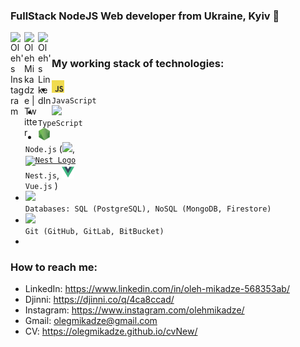 ### FullStack NodeJS Web developer  from Ukraine, Kyiv 👋

<a href="https://www.instagram.com/olehmikadze/">
  <img align="left" alt="Oleh's Instagram" width="22px" src="https://raw.githubusercontent.com/hussainweb/hussainweb/main/icons/instagram.png" />
</a>
<a href="https://twitter.com/MikadzeOleg">
  <img align="left" alt="Oleh Mikadze | Twitter" width="22px" src="https://raw.githubusercontent.com/peterthehan/peterthehan/master/assets/twitter.svg" />
</a>
<a href="https://www.linkedin.com/in/oleh-mikadze-568353ab/">
  <img align="left" alt="Oleh's LinkedIn" width="22px" src="https://raw.githubusercontent.com/peterthehan/peterthehan/master/assets/linkedin.svg" />
</a>

<br />



### My working stack of technologies: 
- <code><img height="20" src="https://raw.githubusercontent.com/github/explore/80688e429a7d4ef2fca1e82350fe8e3517d3494d/topics/javascript/javascript.png"> JavaScript</code>
 - <code><img height="20" src="https://raw.githubusercontent.com/remojansen/logo.ts/master/ts.png"> TypeScript</code>
- <code><img height="20" src="https://raw.githubusercontent.com/github/explore/80688e429a7d4ef2fca1e82350fe8e3517d3494d/topics/nodejs/nodejs.png"> Node.js</code>
 (<code><img height="20" src="https://i.cloudup.com/zfY6lL7eFa-3000x3000.png"></code>, <code>  <a href="http://nestjs.com/" target="blank"><img src="https://nestjs.com/img/logo-small.svg" width="22px" alt="Nest Logo" /></a>
 Nest.js</code>, <code><img height="20" src="https://raw.githubusercontent.com/github/explore/80688e429a7d4ef2fca1e82350fe8e3517d3494d/topics/vue/vue.png"> Vue.js</code>
)
-  <code><img  height="20" src="https://img.icons8.com/external-wanicon-lineal-color-wanicon/64/000000/external-sql-server-big-data-wanicon-lineal-color-wanicon.png"/> Databases: SQL (PostgreSQL), NoSQL (MongoDB, Firestore)</code>
- <code><img  height="20" src="https://img.icons8.com/color/48/000000/git.png"/> Git (GitHub, GitLab, BitBucket) </code>
- 

### How to reach me: 
- LinkedIn: https://www.linkedin.com/in/oleh-mikadze-568353ab/
- Djinni: https://djinni.co/q/4ca8ccad/
- Instagram: https://www.instagram.com/olehmikadze/
- Gmail: olegmikadze@gmail.com
- CV: https://olegmikadze.github.io/cvNew/

